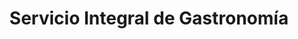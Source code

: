 ---
title: "Servicio Integral de Gastronomía"
url: /cipolletti/servicio-integral-de-gastronomia/
shop: Mieten
---